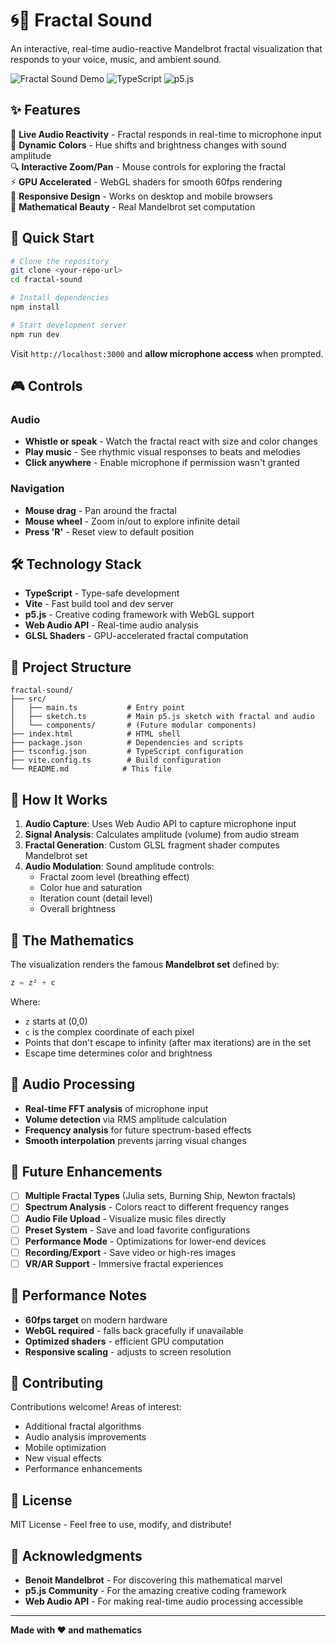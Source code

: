 # 🌀🎵 Fractal Sound

An interactive, real-time audio-reactive Mandelbrot fractal visualization that responds to your voice, music, and ambient sound.

![Fractal Sound Demo](https://img.shields.io/badge/WebGL-Audio%20Reactive-brightgreen) ![TypeScript](https://img.shields.io/badge/TypeScript-5.3+-blue) ![p5.js](https://img.shields.io/badge/p5.js-WebGL-orange)

## ✨ Features

🎤 **Live Audio Reactivity** - Fractal responds in real-time to microphone input  
🌈 **Dynamic Colors** - Hue shifts and brightness changes with sound amplitude  
🔍 **Interactive Zoom/Pan** - Mouse controls for exploring the fractal  
⚡ **GPU Accelerated** - WebGL shaders for smooth 60fps rendering  
📱 **Responsive Design** - Works on desktop and mobile browsers  
🎨 **Mathematical Beauty** - Real Mandelbrot set computation  

## 🚀 Quick Start

```bash
# Clone the repository
git clone <your-repo-url>
cd fractal-sound

# Install dependencies
npm install

# Start development server
npm run dev
```

Visit `http://localhost:3000` and **allow microphone access** when prompted.

## 🎮 Controls

### Audio
- **Whistle or speak** - Watch the fractal react with size and color changes
- **Play music** - See rhythmic visual responses to beats and melodies
- **Click anywhere** - Enable microphone if permission wasn't granted

### Navigation  
- **Mouse drag** - Pan around the fractal
- **Mouse wheel** - Zoom in/out to explore infinite detail
- **Press 'R'** - Reset view to default position

## 🛠️ Technology Stack

- **TypeScript** - Type-safe development
- **Vite** - Fast build tool and dev server
- **p5.js** - Creative coding framework with WebGL support
- **Web Audio API** - Real-time audio analysis
- **GLSL Shaders** - GPU-accelerated fractal computation

## 📁 Project Structure

```
fractal-sound/
├── src/
│   ├── main.ts           # Entry point
│   ├── sketch.ts         # Main p5.js sketch with fractal and audio
│   └── components/       # (Future modular components)
├── index.html            # HTML shell
├── package.json          # Dependencies and scripts
├── tsconfig.json         # TypeScript configuration
├── vite.config.ts        # Build configuration
└── README.md            # This file
```

## 🎨 How It Works

1. **Audio Capture**: Uses Web Audio API to capture microphone input
2. **Signal Analysis**: Calculates amplitude (volume) from audio stream  
3. **Fractal Generation**: Custom GLSL fragment shader computes Mandelbrot set
4. **Audio Modulation**: Sound amplitude controls:
   - Fractal zoom level (breathing effect)
   - Color hue and saturation
   - Iteration count (detail level)
   - Overall brightness

## 🔬 The Mathematics

The visualization renders the famous **Mandelbrot set** defined by:

```glsl
z = z² + c
```

Where:
- `z` starts at (0,0) 
- `c` is the complex coordinate of each pixel
- Points that don't escape to infinity (after max iterations) are in the set
- Escape time determines color and brightness

## 🎵 Audio Processing

- **Real-time FFT analysis** of microphone input
- **Volume detection** via RMS amplitude calculation
- **Frequency analysis** for future spectrum-based effects
- **Smooth interpolation** prevents jarring visual changes

## 🚧 Future Enhancements

- [ ] **Multiple Fractal Types** (Julia sets, Burning Ship, Newton fractals)
- [ ] **Spectrum Analysis** - Colors react to different frequency ranges
- [ ] **Audio File Upload** - Visualize music files directly
- [ ] **Preset System** - Save and load favorite configurations
- [ ] **Performance Mode** - Optimizations for lower-end devices
- [ ] **Recording/Export** - Save video or high-res images
- [ ] **VR/AR Support** - Immersive fractal experiences

## 🎯 Performance Notes

- **60fps target** on modern hardware
- **WebGL required** - falls back gracefully if unavailable
- **Optimized shaders** - efficient GPU computation
- **Responsive scaling** - adjusts to screen resolution

## 🤝 Contributing

Contributions welcome! Areas of interest:
- Additional fractal algorithms
- Audio analysis improvements  
- Mobile optimization
- New visual effects
- Performance enhancements

## 📄 License

MIT License - Feel free to use, modify, and distribute!

## 🙏 Acknowledgments

- **Benoit Mandelbrot** - For discovering this mathematical marvel
- **p5.js Community** - For the amazing creative coding framework
- **Web Audio API** - For making real-time audio processing accessible

---

**Made with ❤️ and mathematics** 